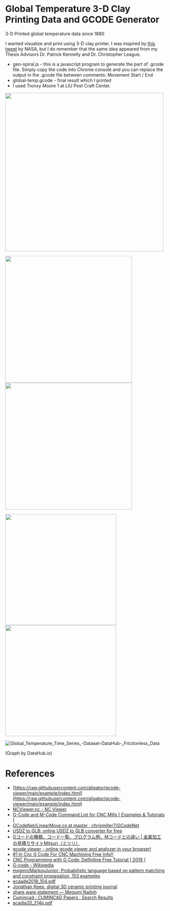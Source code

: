 # Global Temperature 3-D Clay Printing Data and GCODE Generator
3-D Printed global temperature data since 1880

I wanted visualize and print using 3-D clay printer. I was inspired by [this tweet](https://twitter.com/nasaclimate/status/1504197492572712960?lang=en) by NASA, but I do remember that the same idea appeared from my Thesis Advisors Dr. Patrick Kennelly and Dr. Christopher League.

- gen-spiral.js - this is a javascript program to generate the part of .gcode file. Simply copy the code into Chrome console and you can replace the output in the .gcode file between comments: Movement Start / End
- global-temp.gcode - final result which I printed
- I used Tronxy Moore 1 at LIU Post Craft Center.



<img src=https://user-images.githubusercontent.com/396816/196073327-aff6ee43-73f1-4af5-97ff-155fa923264b.gif width=500px>

<img src=https://user-images.githubusercontent.com/396816/197350671-7e9a2e1c-5022-4825-8240-f362c097894c.jpg height=400px><img src=https://user-images.githubusercontent.com/396816/196073332-a069b5dd-8024-4176-a881-4b30cf9176e4.jpg height=400px>

<img src=https://user-images.githubusercontent.com/396816/196073314-f1b9e8d1-9be8-45f0-b4c2-87dc2a664b63.jpg height=350px><img src=https://user-images.githubusercontent.com/396816/196073361-5bf49684-c439-4552-bab0-919486468e4f.gif height=350px>

![Global_Temperature_Time_Series_-_Dataset_-_DataHub_-_Frictionless_Data](https://user-images.githubusercontent.com/396816/196149776-6ec51592-e283-4468-ab7c-f8632eb4ed55.jpg)

(Graph by DataHub.io)

# References


- [https://raw.githubusercontent.com/aligator/gcode-viewer/main/example/index.html](https://raw.githubusercontent.com/aligator/gcode-viewer/main/example/index.html)
- [NCViewer.nc - NC Viewer](https://ncviewer.com/)
- [G-Code and M-Code Command List for CNC Mills [ Examples & Tutorials ]](https://www.cnccookbook.com/g-code-m-code-command-list-cnc-mills/)
- [GCodeNet/LinearMove.cs at master · chrismiller7/GCodeNet](https://github.com/chrismiller7/GCodeNet/blob/master/GCodeNet/Commands/G/LinearMove.cs)
- [USDZ to GLB: online USDZ to GLB converter for free](https://products.aspose.app/3d/conversion/usdz-to-glb)
- [Gコードの種類、コード一覧、プログラム例、Mコードとの違い | 金属加工の見積りサイトMitsuri（ミツリ）](https://mitsu-ri.net/articles/g-code)
- [gcode viewer - online gcode viewer and analyzer in your browser!](https://gcode.ws/#)
- [#1 In Cnc G Code For CNC Machining Free Info!!](https://carlsonmfg.com/cnc-g-code-m-code-programming/)
- [CNC Programming with G Code: Definitive Free Tutorial [ 2019 ]](https://www.cnccookbook.com/cnc-programming-g-code/)
- [G-code - Wikipedia](https://en.wikipedia.org/wiki/G-code#G91)
- [mxgmn/MarkovJunior: Probabilistic language based on pattern matching and constraint propagation, 153 examples](https://github.com/mxgmn/MarkovJunior)
- [ecaade2018_104.pdf](http://papers.cumincad.org/data/works/att/ecaade2018_104.pdf)
- [Jonathan Keep, digital 3D ceramic printing journal](http://www.keep-art.co.uk/journal_1.html)
- [share ware statement — Megumi Naitoh](http://www.meguminaitoh.com/shareware)
- [Cumincad : CUMINCAD Papers : Search Results](http://papers.cumincad.org/cgi-bin/works/Search?search=Casa+Covida&x=12&y=10)
- [acadia20_214p.pdf](http://papers.cumincad.org/data/works/att/acadia20_214p.pdf)

